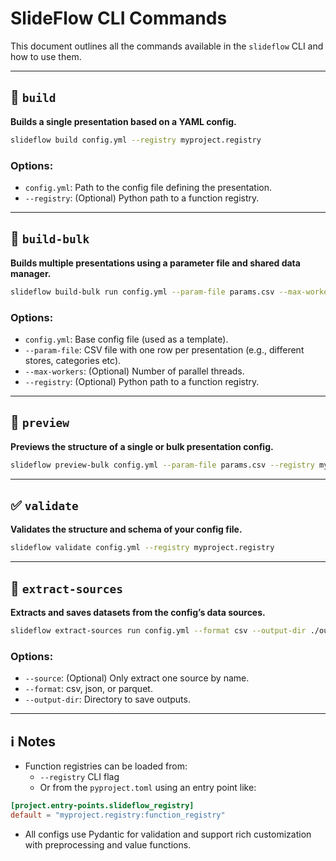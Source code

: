 # SlideFlow CLI Commands

This document outlines all the commands available in the `slideflow` CLI and how to use them.

---

## 🧱 `build`

**Builds a single presentation based on a YAML config.**

```bash
slideflow build config.yml --registry myproject.registry
```

### Options:
- `config.yml`: Path to the config file defining the presentation.
- `--registry`: (Optional) Python path to a function registry.

---

## 🧱 `build-bulk`

**Builds multiple presentations using a parameter file and shared data manager.**

```bash
slideflow build-bulk run config.yml --param-file params.csv --max-workers 4 --registry myproject.registry
```

### Options:
- `config.yml`: Base config file (used as a template).
- `--param-file`: CSV file with one row per presentation (e.g., different stores, categories etc).
- `--max-workers`: (Optional) Number of parallel threads.
- `--registry`: (Optional) Python path to a function registry.

---

## 👀 `preview`

**Previews the structure of a single or bulk presentation config.**

```bash
slideflow preview-bulk config.yml --param-file params.csv --registry myproject.registry
```

---

## ✅ `validate`

**Validates the structure and schema of your config file.**

```bash
slideflow validate config.yml --registry myproject.registry
```

---

## 💾 `extract-sources`

**Extracts and saves datasets from the config’s data sources.**

```bash
slideflow extract-sources run config.yml --format csv --output-dir ./outputs
```

### Options:
- `--source`: (Optional) Only extract one source by name.
- `--format`: csv, json, or parquet.
- `--output-dir`: Directory to save outputs.

---

## ℹ️ Notes

- Function registries can be loaded from:
  - `--registry` CLI flag
  - Or from the `pyproject.toml` using an entry point like:

```toml
[project.entry-points.slideflow_registry]
default = "myproject.registry:function_registry"
```

- All configs use Pydantic for validation and support rich customization with preprocessing and value functions.
